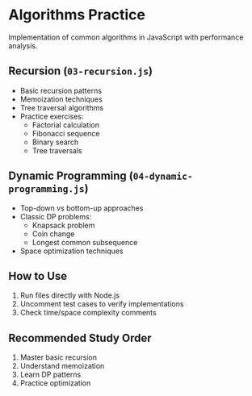 # Algorithms Practice

Implementation of common algorithms in JavaScript with performance analysis.

## Recursion (`03-recursion.js`)
- Basic recursion patterns
- Memoization techniques
- Tree traversal algorithms
- Practice exercises:
  - Factorial calculation
  - Fibonacci sequence
  - Binary search
  - Tree traversals

## Dynamic Programming (`04-dynamic-programming.js`)
- Top-down vs bottom-up approaches
- Classic DP problems:
  - Knapsack problem
  - Coin change
  - Longest common subsequence
- Space optimization techniques

## How to Use
1. Run files directly with Node.js
2. Uncomment test cases to verify implementations
3. Check time/space complexity comments

## Recommended Study Order
1. Master basic recursion
2. Understand memoization
3. Learn DP patterns
4. Practice optimization
